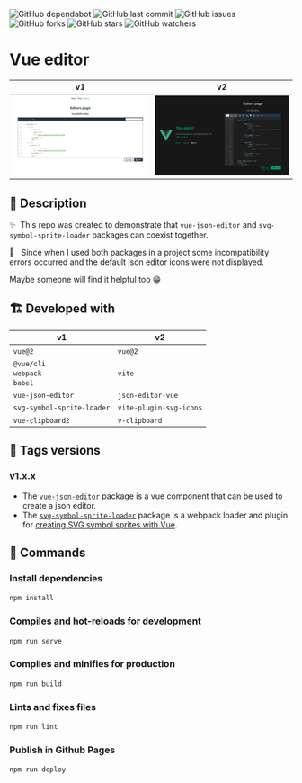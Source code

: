 ![GitHub dependabot](https://img.shields.io/badge/dependabot-enabled-025e8c?logo=Dependabot)
![GitHub last commit](https://img.shields.io/github/last-commit/beatrizsmerino/vue-editor)
![GitHub issues](https://img.shields.io/github/issues/beatrizsmerino/vue-editor)
![GitHub forks](https://img.shields.io/github/forks/beatrizsmerino/vue-editor)
![GitHub stars](https://img.shields.io/github/stars/beatrizsmerino/vue-editor)
![GitHub watchers](https://img.shields.io/github/watchers/beatrizsmerino/vue-editor)

# Vue editor

| v1                                               | v2                                               |
| ------------------------------------------------ | ------------------------------------------------ |
| ![Vue editor](./README/images/vue-editor-v1.jpg) | ![Vue editor](./README/images/vue-editor-v2.jpg) |

## 🎯 Description

✨&nbsp; This repo was created to demonstrate that `vue-json-editor` and `svg-symbol-sprite-loader` packages can coexist together.

🐛 &nbsp; Since when I used both packages in a project some incompatibility errors occurred and the default json editor icons were not displayed.

Maybe someone will find it helpful too 😁

## 🏗️ Developed with

| v1                                       | v2                      |
| ---------------------------------------- | ----------------------- |
| `vue@2`                                  | `vue@2`                 |
| `@vue/cli` </br> `webpack` </br> `babel` | `vite`                  |
| `vue-json-editor`                        | `json-editor-vue`       |
| `svg-symbol-sprite-loader`               | `vite-plugin-svg-icons` |
| `vue-clipboard2`                         | `v-clipboard`           |

## 🔖 Tags versions

### v1.x.x

- The [`vue-json-editor`](https://www.npmjs.com/package/vue-json-editor) package is a vue component that can be used to create a json editor.
- The [`svg-symbol-sprite-loader`](https://www.npmjs.com/package/svg-symbol-sprite-loader) package is a webpack loader and plugin for [creating SVG symbol sprites with Vue](https://stefan-dietz.eu/vue-svg-symbol-sprites.html).

## 🚀 Commands

### Install dependencies

```bash
npm install
```

### Compiles and hot-reloads for development

```bash
npm run serve
```

### Compiles and minifies for production

```bash
npm run build
```

### Lints and fixes files

```bash
npm run lint
```

### Publish in Github Pages

```bash
npm run deploy
```
